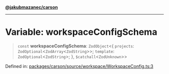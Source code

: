 [**@jakubmazanec/carson**](../README.md)

---

# Variable: workspaceConfigSchema

> `const` **workspaceConfigSchema**: `ZodObject`\<\{ `projects`:
> `ZodOptional`\<`ZodArray`\<`ZodString`\>\>; `template`: `ZodOptional`\<`ZodString`\>; \},
> `$catchall`\<`ZodUnknown`\>\>

Defined in:
[packages/carson/source/workspace/WorkspaceConfig.ts:3](https://github.com/jakubmazanec/tools/blob/026d472564678641afd0039e9c07d936f221ca46/packages/carson/source/workspace/WorkspaceConfig.ts#L3)
